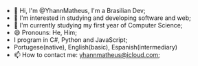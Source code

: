 - 👋 Hi, I'm @YhannMatheus, I'm a Brasilian Dev;
- 👀 I'm interested in studying and developing software and web;
- 🌱 I'm currently studying my first year of Computer Science;
- 😄 Pronouns: He, Him;
- I program in C#, Python and JavaScript;
- Portugese(native), English(basic), Espanish(intermediary)
- 📫 How to contact me: yhannmatheus@icloud.com;
<!---
YhannMatheus/YhannMatheus is a ✨ special ✨ repository because its `README.md` (this file) appears on your GitHub profile.
You can click the Preview link to take a look at your changes.
--->
